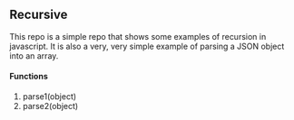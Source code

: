 ## Recursive

This repo is a simple repo that shows some examples of recursion in javascript.
It is also a very, very simple example of parsing a JSON object into an array.

#### Functions
1.  parse1(object)
2.  parse2(object)